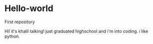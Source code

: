# Hello-world
First repository


Hi!
it's khalil talking! just graduated highschool and i'm into coding.
i like python.
